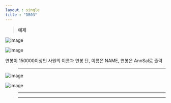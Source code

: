 ```yaml
---
layout : single
title : "DB03"
---
```

>**예제**

![image](https://user-images.githubusercontent.com/105334682/179167086-3861ba68-8ea2-4127-a008-fd7e70c1c7f9.png)

![image](https://user-images.githubusercontent.com/105334682/179166393-897b21a3-06cd-4bea-99bc-a19c5a5f58bb.png)

연봉이 150000이상인 사원의 이름과 연봉
단, 이름은 NAME, 연봉은 AnnSal로 출력
>****

![image](https://user-images.githubusercontent.com/105334682/179168946-353e235e-8855-4dfd-9715-682ab4a17680.png)

![image](https://user-images.githubusercontent.com/105334682/179168996-27f5aad1-1a5c-436e-a45a-9e722e9ba7b4.png)
>****


>****
